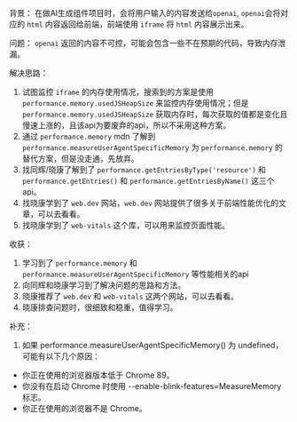 背景：
在做AI生成组件项目时，会将用户输入的内容发送给`openai`, `openai`会将对应的 `html` 内容返回给前端，前端使用 `iframe` 将 `html` 内容展示出来。

问题：
`openai` 返回的内容不可控，可能会包含一些不在预期的代码，导致内存泄漏。

解决思路：
1. 试图监控 `iframe` 的内存使用情况，搜索到的方案是使用 `performance.memory.usedJSHeapSize` 来监控内存使用情况；但是 `performance.memory.usedJSHeapSize` 获取内存时，每次获取的值都是变化且慢速上涨的，且该api为要废弃的api，所以不采用这种方案。
2. 通过 `performance.memory` mdn 了解到 `performance.measureUserAgentSpecificMemory` 为 `performance.memory` 的替代方案，但是没走通，先放弃。
3. 找同辉/晓康了解到了 `performance.getEntriesByType('resource')` 和 `performance.getEntries()` 和 `performance.getEntriesByName()` 这三个api。
4. 找晓康学到了 `web.dev` 网站，`web.dev` 网站提供了很多关于前端性能优化的文章，可以去看看。
5. 找晓康学到了 `web-vitals` 这个库，可以用来监控页面性能。

收获：
1. 学习到了 `performance.memory` 和 `performance.measureUserAgentSpecificMemory` 等性能相关的api
2. 向同辉和晓康学习到了解决问题的思路和方法。
3. 晓康推荐了 `web.dev` 和 `web-vitals` 这两个网站，可以去看看。
4. 晓康排查问题时，很细致和稳重，值得学习。


补充：
1. 如果 performance.measureUserAgentSpecificMemory() 为 undefined，可能有以下几个原因：
  - 你正在使用的浏览器版本低于 Chrome 89。
  - 你没有在启动 Chrome 时使用 --enable-blink-features=MeasureMemory 标志。
  - 你正在使用的浏览器不是 Chrome。
